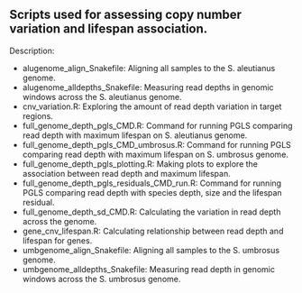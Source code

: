 ## Scripts used for assessing copy number variation and lifespan association.

Description:

- alugenome_align_Snakefile: Aligning all samples to the S. aleutianus genome.
- alugenome_alldepths_Snakefile: Measuring read depths in genomic windows across the S. aleutianus genome.
- cnv_variation.R: Exploring the amount of read depth variation in target regions.
- full_genome_depth_pgls_CMD.R: Command for running PGLS comparing read depth with maximum lifespan on S. aleutianus genome.
- full_genome_depth_pgls_CMD_umbrosus.R: Command for running PGLS comparing read depth with maximum lifespan on S. umbrosus genome.
- full_genome_depth_pgls_plotting.R: Making plots to explore the association between read depth and maximum lifespan.
- full_genome_depth_pgls_residuals_CMD_run.R: Command for running PGLS comparing read depth with species depth, size and the lifespan residual.
- full_genome_depth_sd_CMD.R: Calculating the variation in read depth across the genome.
- gene_cnv_lifespan.R: Calculating relationship between read depth and lifespan for genes.
- umbgenome_align_Snakefile: Aligning all samples to the S. umbrosus genome.
- umbgenome_alldepths_Snakefile: Measuring read depth in genomic windows across the S. umbrosus genome.
